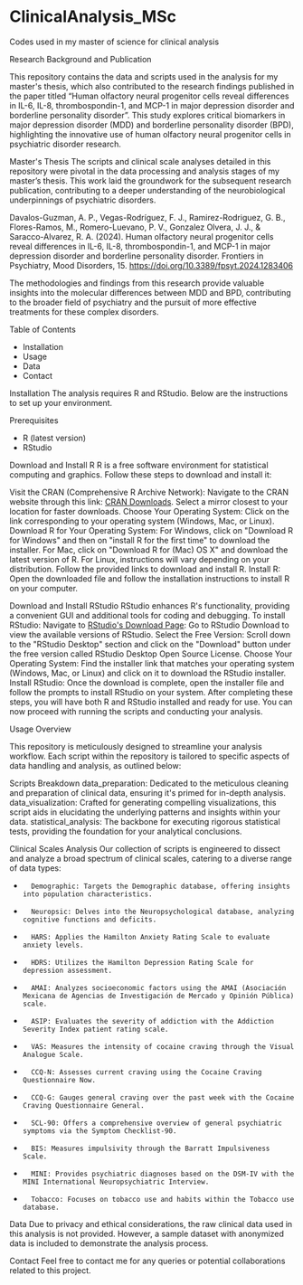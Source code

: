 # ClinicalAnalysis_MSc
Codes used in my master of science for clinical analysis

Research Background and Publication

This repository contains the data and scripts used in the analysis for my master's thesis, which also contributed to the research findings published in the paper titled “Human olfactory neural progenitor cells reveal differences in IL-6, IL-8, thrombospondin-1, and MCP-1 in major depression disorder and borderline personality disorder”. This study explores critical biomarkers in major depression disorder (MDD) and borderline personality disorder (BPD), highlighting the innovative use of human olfactory neural progenitor cells in psychiatric disorder research.

Master's Thesis
The scripts and clinical scale analyses detailed in this repository were pivotal in the data processing and analysis stages of my master’s thesis. This work laid the groundwork for the subsequent research publication, contributing to a deeper understanding of the neurobiological underpinnings of psychiatric disorders.

Davalos-Guzman, A. P., Vegas-Rodríguez, F. J., Ramirez-Rodriguez, G. B., Flores-Ramos, M., Romero-Luevano, P. V., Gonzalez Olvera, J. J., & Saracco-Alvarez, R. A. (2024). Human olfactory neural progenitor cells reveal differences in IL-6, IL-8, thrombospondin-1, and MCP-1 in major depression disorder and borderline personality disorder. Frontiers in Psychiatry, Mood Disorders, 15. https://doi.org/10.3389/fpsyt.2024.1283406

The methodologies and findings from this research provide valuable insights into the molecular differences between MDD and BPD, contributing to the broader field of psychiatry and the pursuit of more effective treatments for these complex disorders.

Table of Contents
* Installation
* Usage
* Data
* Contact
  
Installation
The analysis requires R and RStudio. Below are the instructions to set up your environment.

Prerequisites
* R (latest version)
* RStudio

Download and Install R
R is a free software environment for statistical computing and graphics. Follow these steps to download and install it:

Visit the CRAN (Comprehensive R Archive Network): Navigate to the CRAN website through this link: [CRAN Downloads](https://cran.r-project.org). Select a mirror closest to your location for faster downloads.
Choose Your Operating System: Click on the link corresponding to your operating system (Windows, Mac, or Linux).
Download R for Your Operating System:
For Windows, click on "Download R for Windows" and then on "install R for the first time" to download the installer.
For Mac, click on "Download R for (Mac) OS X" and download the latest version of R.
For Linux, instructions will vary depending on your distribution. Follow the provided links to download and install R.
Install R: Open the downloaded file and follow the installation instructions to install R on your computer.

Download and Install RStudio
RStudio enhances R's functionality, providing a convenient GUI and additional tools for coding and debugging. To install RStudio:
Navigate to [RStudio's Download Page](https://posit.co/products/open-source/rstudio/): Go to RStudio Download to view the available versions of RStudio.
Select the Free Version: Scroll down to the "RStudio Desktop" section and click on the "Download" button under the free version called RStudio Desktop Open Source License.
Choose Your Operating System: Find the installer link that matches your operating system (Windows, Mac, or Linux) and click on it to download the RStudio installer.
Install RStudio: Once the download is complete, open the installer file and follow the prompts to install RStudio on your system.
After completing these steps, you will have both R and RStudio installed and ready for use. You can now proceed with running the scripts and conducting your analysis.

Usage Overview

This repository is meticulously designed to streamline your analysis workflow. Each script within the repository is tailored to specific aspects of data handling and analysis, as outlined below:

Scripts Breakdown
data_preparation: Dedicated to the meticulous cleaning and preparation of clinical data, ensuring it's primed for in-depth analysis.
data_visualization: Crafted for generating compelling visualizations, this script aids in elucidating the underlying patterns and insights within your data.
statistical_analysis: The backbone for executing rigorous statistical tests, providing the foundation for your analytical conclusions.

Clinical Scales Analysis
Our collection of scripts is engineered to dissect and analyze a broad spectrum of clinical scales, catering to a diverse range of data types:

* 		Demographic: Targets the Demographic database, offering insights into population characteristics.
* 		Neuropsic: Delves into the Neuropsychological database, analyzing cognitive functions and deficits.
* 		HARS: Applies the Hamilton Anxiety Rating Scale to evaluate anxiety levels.
* 		HDRS: Utilizes the Hamilton Depression Rating Scale for depression assessment.
* 		AMAI: Analyzes socioeconomic factors using the AMAI (Asociación Mexicana de Agencias de Investigación de Mercado y Opinión Pública) scale.
* 		ASIP: Evaluates the severity of addiction with the Addiction Severity Index patient rating scale.
* 		VAS: Measures the intensity of cocaine craving through the Visual Analogue Scale.
* 		CCQ-N: Assesses current craving using the Cocaine Craving Questionnaire Now.
* 		CCQ-G: Gauges general craving over the past week with the Cocaine Craving Questionnaire General.
* 		SCL-90: Offers a comprehensive overview of general psychiatric symptoms via the Symptom Checklist-90.
* 		BIS: Measures impulsivity through the Barratt Impulsiveness Scale.
* 		MINI: Provides psychiatric diagnoses based on the DSM-IV with the MINI International Neuropsychiatric Interview.
* 		Tobacco: Focuses on tobacco use and habits within the Tobacco use database.

Data
Due to privacy and ethical considerations, the raw clinical data used in this analysis is not provided. However, a sample dataset with anonymized data is included to demonstrate the analysis process.

Contact
Feel free to contact me for any queries or potential collaborations related to this project.

